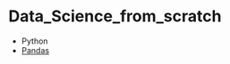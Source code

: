 # Data_Science_from_scratch
- Python
- [Pandas](https://github.com/SabarinathK/Data_Science_from_scratch/blob/main/Pandas/)
